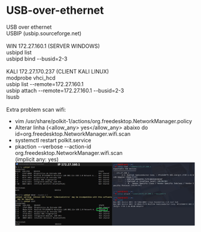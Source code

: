 # USB-over-ethernet
USB over ethernet
<br>
USBIP (usbip.sourceforge.net)<br>
<br>
WIN 172.27.160.1 (SERVER WINDOWS) <br>
usbipd list <br>
usbipd bind --busid=2-3 <br>
<br>
KALI 172.27.170.237 (CLIENT KALI LINUX) <br>
modprobe vhci_hcd <br>
usbip list --remote=172.27.160.1 <br>
usbip attach --remote=172.27.160.1 --busid=2-3 <br>
lsusb <br>
 <br>
Extra problem scan wifi: <br>
- vim /usr/share/polkit-1/actions/org.freedesktop.NetworkManager.policy <br>
- Alterar linha (<allow_any> yes</allow_any> abaixo do id=org.freedesktop.NetworkManager.wifi.scan <br>
- systemctl restart polkit.service <br>
- pkaction --verbose --action-id org.freedesktop.NetworkManager.wifi.scan <br>
  (implicit any: yes) <br>
![USBIP](https://github.com/fernandomxm/USB-over-ethernet/blob/main/USB-IP.png)
